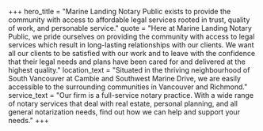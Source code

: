 +++
hero_title = "Marine Landing Notary Public exists to provide the community with access to affordable legal services rooted in trust, quality of work, and personable service."
quote = "Here at Marine Landing Notary Public, we pride ourselves on providing the community with access to legal services which result in long-lasting relationships with our clients. We want all our clients to be satisfied with our work and to leave with the confidence that their legal needs and plans have been cared for and delivered at the highest quality."
location_text = "Situated in the thriving neighbourhood of South Vancouver at Cambie and Southwest Marine Drive, we are easily accessible to the surrounding communities in Vancouver and Richmond."
service_text = "Our firm is a full-service notary practice. With a wide range of notary services that deal with real estate, personal planning, and all general notarization needs, find out how we can help and support your needs."
+++
